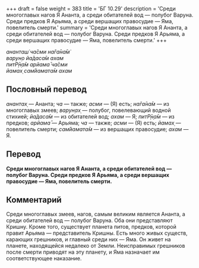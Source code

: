 +++
draft = false
weight = 383
title = 'БГ 10.29'
description = 'Среди многоглавых нагов Я Ананта, а среди обитателей вод — полубог Варуна. Среди предков Я Арьяма, а среди вершащих правосудие — Яма, повелитель смерти.'
summary = 'Среди многоглавых нагов Я Ананта, а среди обитателей вод — полубог Варуна. Среди предков Я Арьяма, а среди вершащих правосудие — Яма, повелитель смерти.'
+++

_ананташ́ ча̄сми на̄га̄на̄м̇  
варун̣о йа̄даса̄м ахам  
питР̣̄н̣а̄м арйама̄ ча̄сми  
йамах̣ сам̇йамата̄м ахам_

## Пословный перевод

_анантах̣_ — Ананта; _ча_ — также; _асми_ — (Я) есть; _на̄га̄на̄м_ — из многоглавых змеев; _варун̣ах̣_ — полубог, повелевающий водной стихией; _йа̄даса̄м_ — из обитателей вод; _ахам_ — Я; _питР̣̄н̣а̄м_ — из предков; _арйама̄_ — Арьяма; _ча_ — также; _асми_ — (Я) есть; _йамах̣_ — повелитель смерти; _сам̇йамата̄м_ — из вершащих правосудие; _ахам_ — Я.

## Перевод

**Среди многоглавых нагов Я Ананта, а среди обитателей вод — полубог Варуна. Среди предков Я Арьяма, а среди вершащих правосудие — Яма, повелитель смерти.**

## Комментарий

Среди многоглавых змеев, нагов, самым великим является Ананта, а среди обитателей вод — полубог Варуна. Оба они представляют Кришну. Кроме того, существует планета питов, предков, которой правит Арьяма — представитель Кришны. Есть много живых существ, карающих грешников, и главный среди них — Яма. Он живет на планете, находящейся недалеко от Земли. Неисправимых грешников после смерти приводят на эту планету, и Яма назначает им соответствующее наказание.
